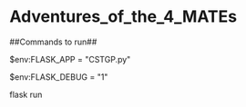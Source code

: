 # Adventures_of_the_4_MATEs


##Commands to run##

$env:FLASK_APP = "CSTGP.py"

$env:FLASK_DEBUG = "1"

flask run

